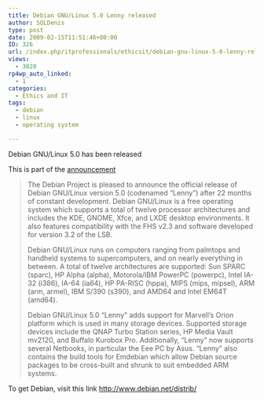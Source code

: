 ```yaml
---
title: Debian GNU/Linux 5.0 Lenny released
author: SQLDenis
type: post
date: 2009-02-15T11:51:46+00:00
ID: 326
url: /index.php/itprofessionals/ethicsit/debian-gnu-linux-5-0-lenny-released/
views:
  - 3820
rp4wp_auto_linked:
  - 1
categories:
  - Ethics and IT
tags:
  - debian
  - linux
  - operating system

---
```

Debian GNU/Linux 5.0 has been released

This is part of the [announcement][1]

> The Debian Project is pleased to announce the official release of Debian GNU/Linux version 5.0 (codenamed &#8220;Lenny&#8221;) after 22 months of constant development. Debian GNU/Linux is a free operating system which supports a total of twelve processor architectures and includes the KDE, GNOME, Xfce, and LXDE desktop environments. It also features compatibility with the FHS v2.3 and software developed for version 3.2 of the LSB.
> 
> Debian GNU/Linux runs on computers ranging from palmtops and handheld systems to supercomputers, and on nearly everything in between. A total of twelve architectures are supported: Sun SPARC (sparc), HP Alpha (alpha), Motorola/IBM PowerPC (powerpc), Intel IA-32 (i386), IA-64 (ia64), HP PA-RISC (hppa), MIPS (mips, mipsel), ARM (arm, armel), IBM S/390 (s390), and AMD64 and Intel EM64T (amd64).
> 
> Debian GNU/Linux 5.0 &#8220;Lenny&#8221; adds support for Marvell&#8217;s Orion platform which is used in many storage devices. Supported storage devices include the QNAP Turbo Station series, HP Media Vault mv2120, and Buffalo Kurobox Pro. Additionally, &#8220;Lenny&#8221; now supports several Netbooks, in particular the Eee PC by Asus. &#8220;Lenny&#8221; also contains the build tools for Emdebian which allow Debian source packages to be cross-built and shrunk to suit embedded ARM systems.

To get Debian, visit this link http://www.debian.net/distrib/

 [1]: http://www.debian.net/News/2009/20090214.en.html